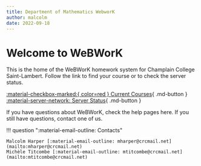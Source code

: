 ```yaml
---
title: Department of Mathematics WebworK
author: malcolm
date: 2022-09-18
---
```

 
# Welcome to WeBWorK

This is the home of the WeBWorK homework system for Champlain College Saint-Lambert.
Follow the link to find your course or to check the server status.

[:material-checkbox-marked:{ color=red } Current Courses](https://webwork.champlainww.ca/webwork2/){ .md-button }
[:material-server-network: Server Status](https://stats.uptimerobot.com/nz5WEi1w3){ .md-button }

If you have questions about WeBWorK, check the help pages here.
If you still have questions, contact one of us.

!!! question ":material-email-outline: Contacts"

    Malcolm Harper [:material-email-outline: mharper@crcmail.net](mailto:mharper@crcmail.net)  
    Michèle Titcombe [:material-email-outline: mtitcombe@crcmail.net](mailto:mtitcombe@crcmail.net)
